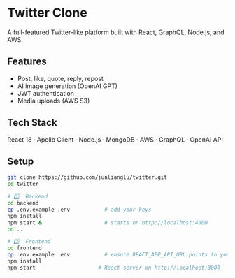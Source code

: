 # Twitter Clone

A full-featured Twitter-like platform built with React, GraphQL, Node.js, and AWS.

## Features
- Post, like, quote, reply, repost
- AI image generation (OpenAI GPT)
- JWT authentication
- Media uploads (AWS S3)

## Tech Stack
React 18 · Apollo Client · Node.js · MongoDB · AWS · GraphQL · OpenAI API

## Setup

```bash
git clone https://github.com/junlianglu/twitter.git
cd twitter

# 1️⃣  Backend
cd backend
cp .env.example .env           # add your keys
npm install
npm start &                    # starts on http://localhost:4000
cd ..

# 2️⃣  Frontend
cd frontend
cp .env.example .env           # ensure REACT_APP_API_URL points to your backend
npm install
npm start                    # React server on http://localhost:3000
